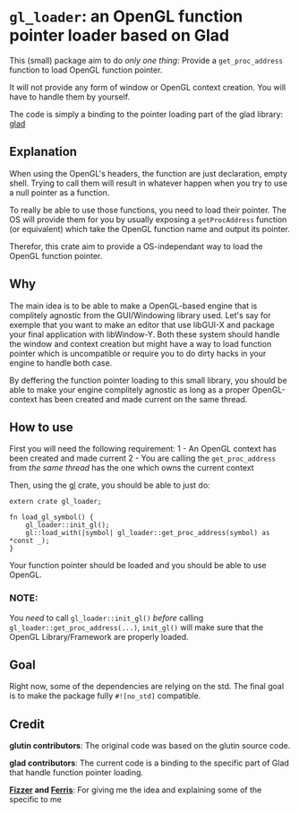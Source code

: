 # `gl_loader`: an OpenGL function pointer loader based on Glad

This (small) package aim to do *only one thing*: Provide a `get_proc_address` function to load OpenGL function pointer.

It will not provide any form of window or OpenGL context creation. You will have to handle them by yourself.

The code is simply a binding to the pointer loading part of the glad library: [glad](https://glad.dav1d.de/)

## Explanation

When using the OpenGL's headers, the function are just declaration, empty shell. 
Trying to call them will result in whatever happen when you try to use a null pointer as a function.

To really be able to use those functions, you need to load their pointer.
The OS will provide them for you by usually exposing a `getProcAddress` function (or equivalent) which take the OpenGL function name and output its pointer.

Therefor, this crate aim to provide a OS-independant way to load the OpenGL function pointer.

## Why 

The main idea is to be able to make a OpenGL-based engine that is complitely agnostic from the GUI/Windowing library used.
Let's say for exemple that you want to make an editor that use libGUI-X and package your final application with libWindow-Y. 
Both these system should handle the window and context creation but might have a way to load function pointer which is uncompatible or require you to do dirty hacks in your engine to handle both case.

By deffering the function pointer loading to this small library, you should be able to make your engine complitely agnostic as long as a proper OpenGL-context has been created and made current on the same thread.

## How to use

First you will need the following requirement:
1 - An OpenGL context has been created and made current
2 - You are calling the `get_proc_address` from *the same thread* has the one which owns the current context

Then, using the [gl](https://crates.io/crates/gl) crate, you should be able to just do:
```
extern crate gl_loader;

fn load_gl_symbol() {
    gl_loader::init_gl();
    gl::load_with(|symbol| gl_loader::get_proc_address(symbol) as *const _);
}
```

Your function pointer should be loaded and you should be able to use OpenGL.

### NOTE:

You *need* to call `gl_loader::init_gl()` *before* calling `gl_loader::get_proc_address(...)`, `init_gl()` will make sure that the OpenGL Library/Framework are properly loaded.

## Goal

Right now, some of the dependencies are relying on the std.
The final goal is to make the package fully `#![no_std]` compatible.

## Credit

**glutin contributors**: The original code was based on the glutin source code.

**glad contributors**: The current code is a binding to the specific part of Glad that handle function pointer loading.

**[Fizzer](http://www.pouet.net/user.php?who=82805) and [Ferris](http://www.pouet.net/user.php?who=16820)**: For giving me the idea and explaining some of the specific to me